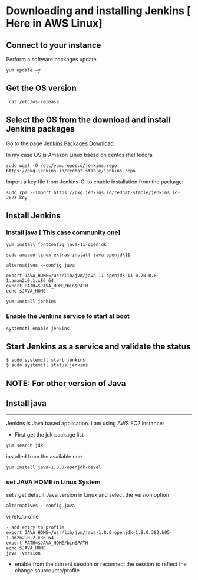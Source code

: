 # Downloading and installing Jenkins [ Here in AWS Linux]
## Connect to your instance
Perform a software packages update
```
yum update –y
```
## Get the OS version
```
 cat /etc/os-release
```
## Select the OS from the download and install Jenkins packages
Go to the page 
[Jenkins Packages Download](https://www.jenkins.io/download/)

In my case OS is Amazon Linux baesd on centos rhel fedora
```
sudo wget -O /etc/yum.repos.d/jenkins.repo https://pkg.jenkins.io/redhat-stable/jenkins.repo
```
Import a key file from Jenkins-CI to enable installation from the package:

```
sudo rpm --import https://pkg.jenkins.io/redhat-stable/jenkins.io-2023.key
```
## Install Jenkins
### Install java [ This case community one]
```
yum install fontconfig java-11-openjdk
```
```
sudo amazon-linux-extras install java-openjdk11
```
```
alternatives --config java
```
```
export JAVA_HOME=/usr/lib/jvm/java-11-openjdk-11.0.20.0.8-1.amzn2.0.1.x86_64
export PATH=$JAVA_HOME/bin$PATH
echo $JAVA_HOME
```
```
yum install jenkins
```

### Enable the Jenkins service to start at boot

```
systemctl enable jenkins
```
## Start Jenkins as a service and validate the status

```
$ sudo systemctl start jenkins
$ sudo systemctl status jenkins
```
NOTE: For other version of Java 
---------------------
## Install java
---------------------
Jenkins is Java based application. I am using AWS EC2 instance:
- First get the jdk package list
```
yum search jdk
```
installed from the available one
```
yum install java-1.8.0-openjdk-devel
```
### set JAVA HOME in Linux System
set / get  default Java version in Linux and select the version option
```
alternatives --config java
```
vi /etc/profile
```
- add entry to profile 
export JAVA_HOME=/usr/lib/jvm/java-1.8.0-openjdk-1.8.0.382.b05-1.amzn2.0.2.x86_64
export PATH=$JAVA_HOME/bin$PATH
echo $JAVA_HOME
java -version
```
- enable from the current session or reconnect the session to reflect the change
source /etc/profile
